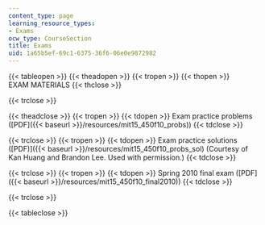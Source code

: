 ```yaml
---
content_type: page
learning_resource_types:
- Exams
ocw_type: CourseSection
title: Exams
uid: 1a65b5ef-69c1-6375-36f6-06e0e9872982
---
```


{{< tableopen >}}
{{< theadopen >}}
{{< tropen >}}
{{< thopen >}}
EXAM MATERIALS
{{< thclose >}}

{{< trclose >}}

{{< theadclose >}}
{{< tropen >}}
{{< tdopen >}}
Exam practice problems ([PDF]({{< baseurl >}}/resources/mit15_450f10_probs))
{{< tdclose >}}

{{< trclose >}}
{{< tropen >}}
{{< tdopen >}}
Exam practice solutions ([PDF)]({{< baseurl >}}/resources/mit15_450f10_probs_sol) (Courtesy of Kan Huang and Brandon Lee. Used with permission.)
{{< tdclose >}}

{{< trclose >}}
{{< tropen >}}
{{< tdopen >}}
Spring 2010 final exam ([PDF]({{< baseurl >}}/resources/mit15_450f10_final2010))
{{< tdclose >}}

{{< trclose >}}

{{< tableclose >}}